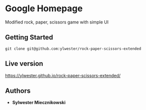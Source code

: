 # Google Homepage

Modified rock, paper, scissors game with simple UI

## Getting Started

`git clone git@github.com:ylwester/rock-paper-scissors-extended`

## Live version

https://ylwester.github.io/rock-paper-scissors-extended/

## Authors

* **Sylwester Miecznikowski**